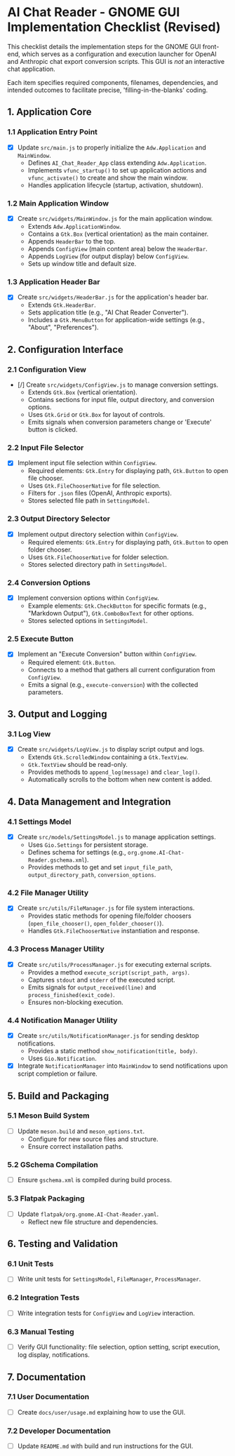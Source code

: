# AI Chat Reader - GNOME GUI Implementation Checklist (Revised)

This checklist details the implementation steps for the GNOME GUI front-end, which serves as a configuration and execution launcher for OpenAI and Anthropic chat export conversion scripts. This GUI is *not* an interactive chat application.

Each item specifies required components, filenames, dependencies, and intended outcomes to facilitate precise, 'filling-in-the-blanks' coding.

## 1. Application Core

### 1.1 Application Entry Point
- [x] Update `src/main.js` to properly initialize the `Adw.Application` and `MainWindow`.
  - Defines `AI_Chat_Reader_App` class extending `Adw.Application`.
  - Implements `vfunc_startup()` to set up application actions and `vfunc_activate()` to create and show the main window.
  - Handles application lifecycle (startup, activation, shutdown).

### 1.2 Main Application Window
- [x] Create `src/widgets/MainWindow.js` for the main application window.
  - Extends `Adw.ApplicationWindow`.
  - Contains a `Gtk.Box` (vertical orientation) as the main container.
  - Appends `HeaderBar` to the top.
  - Appends `ConfigView` (main content area) below the `HeaderBar`.
  - Appends `LogView` (for output display) below `ConfigView`.
  - Sets up window title and default size.

### 1.3 Application Header Bar
- [x] Create `src/widgets/HeaderBar.js` for the application's header bar.
  - Extends `Gtk.HeaderBar`.
  - Sets application title (e.g., "AI Chat Reader Converter").
  - Includes a `Gtk.MenuButton` for application-wide settings (e.g., "About", "Preferences").

## 2. Configuration Interface

### 2.1 Configuration View
- [/] Create `src/widgets/ConfigView.js` to manage conversion settings.
  - Extends `Gtk.Box` (vertical orientation).
  - Contains sections for input file, output directory, and conversion options.
  - Uses `Gtk.Grid` or `Gtk.Box` for layout of controls.
  - Emits signals when conversion parameters change or 'Execute' button is clicked.

### 2.2 Input File Selector
- [x] Implement input file selection within `ConfigView`.
  - Required elements: `Gtk.Entry` for displaying path, `Gtk.Button` to open file chooser.
  - Uses `Gtk.FileChooserNative` for file selection.
  - Filters for `.json` files (OpenAI, Anthropic exports).
  - Stores selected file path in `SettingsModel`.

### 2.3 Output Directory Selector
- [x] Implement output directory selection within `ConfigView`.
  - Required elements: `Gtk.Entry` for displaying path, `Gtk.Button` to open folder chooser.
  - Uses `Gtk.FileChooserNative` for folder selection.
  - Stores selected directory path in `SettingsModel`.

### 2.4 Conversion Options
- [x] Implement conversion options within `ConfigView`.
  - Example elements: `Gtk.CheckButton` for specific formats (e.g., "Markdown Output"), `Gtk.ComboBoxText` for other options.
  - Stores selected options in `SettingsModel`.

### 2.5 Execute Button
- [x] Implement an "Execute Conversion" button within `ConfigView`.
  - Required element: `Gtk.Button`.
  - Connects to a method that gathers all current configuration from `ConfigView`.
  - Emits a signal (e.g., `execute-conversion`) with the collected parameters.

## 3. Output and Logging

### 3.1 Log View
- [x] Create `src/widgets/LogView.js` to display script output and logs.
  - Extends `Gtk.ScrolledWindow` containing a `Gtk.TextView`.
  - `Gtk.TextView` should be read-only.
  - Provides methods to `append_log(message)` and `clear_log()`.
  - Automatically scrolls to the bottom when new content is added.

## 4. Data Management and Integration

### 4.1 Settings Model
- [x] Create `src/models/SettingsModel.js` to manage application settings.
  - Uses `Gio.Settings` for persistent storage.
  - Defines schema for settings (e.g., `org.gnome.AI-Chat-Reader.gschema.xml`).
  - Provides methods to get and set `input_file_path`, `output_directory_path`, `conversion_options`.

### 4.2 File Manager Utility
- [x] Create `src/utils/FileManager.js` for file system interactions.
  - Provides static methods for opening file/folder choosers (`open_file_chooser()`, `open_folder_chooser()`).
  - Handles `Gtk.FileChooserNative` instantiation and response.

### 4.3 Process Manager Utility
- [x] Create `src/utils/ProcessManager.js` for executing external scripts.
  - Provides a method `execute_script(script_path, args)`.
  - Captures `stdout` and `stderr` of the executed script.
  - Emits signals for `output_received(line)` and `process_finished(exit_code)`.
  - Ensures non-blocking execution.

### 4.4 Notification Manager Utility
- [x] Create `src/utils/NotificationManager.js` for sending desktop notifications.
  - Provides a static method `show_notification(title, body)`.
  - Uses `Gio.Notification`.
- [x] Integrate `NotificationManager` into `MainWindow` to send notifications upon script completion or failure.

## 5. Build and Packaging

### 5.1 Meson Build System
- [ ] Update `meson.build` and `meson_options.txt`.
  - Configure for new source files and structure.
  - Ensure correct installation paths.

### 5.2 GSchema Compilation
- [ ] Ensure `gschema.xml` is compiled during build process.

### 5.3 Flatpak Packaging
- [ ] Update `flatpak/org.gnome.AI-Chat-Reader.yaml`.
  - Reflect new file structure and dependencies.

## 6. Testing and Validation

### 6.1 Unit Tests
- [ ] Write unit tests for `SettingsModel`, `FileManager`, `ProcessManager`.

### 6.2 Integration Tests
- [ ] Write integration tests for `ConfigView` and `LogView` interaction.

### 6.3 Manual Testing
- [ ] Verify GUI functionality: file selection, option setting, script execution, log display, notifications.

## 7. Documentation

### 7.1 User Documentation
- [ ] Create `docs/user/usage.md` explaining how to use the GUI.

### 7.2 Developer Documentation
- [ ] Update `README.md` with build and run instructions for the GUI.
